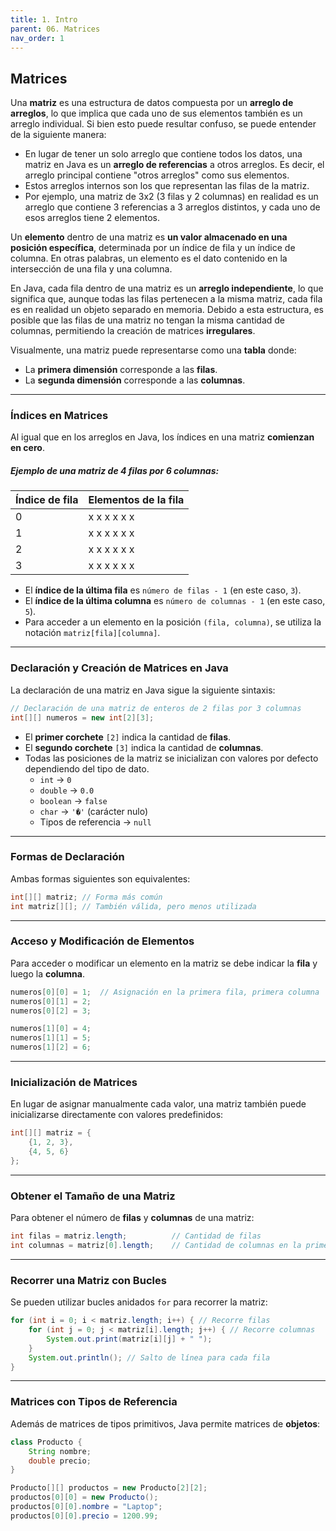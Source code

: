 ```yaml
---
title: 1. Intro
parent: 06. Matrices
nav_order: 1
---
```


## Matrices 

Una **matriz** es una estructura de datos compuesta por un **arreglo de arreglos**, lo que implica que cada uno de sus elementos también es un arreglo individual. Si bien esto puede resultar confuso, se puede entender de la siguiente manera:

- En lugar de tener un solo arreglo que contiene todos los datos, una matriz en Java es un **arreglo de referencias** a otros arreglos. Es decir, el arreglo principal contiene "otros arreglos" como sus elementos.
- Estos arreglos internos son los que representan las filas de la matriz.
- Por ejemplo, una matriz de 3x2 (3 filas y 2 columnas) en realidad es un arreglo que contiene 3 referencias a 3 arreglos distintos, y cada uno de esos arreglos tiene 2 elementos.

Un **elemento** dentro de una matriz es **un valor almacenado en una posición específica**, determinada por un índice de fila y un índice de columna. En otras palabras, un elemento es el dato contenido en la intersección de una fila y una columna.

En Java, cada fila dentro de una matriz es un **arreglo independiente**, lo que significa que, aunque todas las filas pertenecen a la misma matriz, cada fila es en realidad un objeto separado en memoria. Debido a esta estructura, es posible que las filas de una matriz no tengan la misma cantidad de columnas, permitiendo la creación de matrices **irregulares**.

Visualmente, una matriz puede representarse como una **tabla** donde:

- La **primera dimensión** corresponde a las **filas**.
- La **segunda dimensión** corresponde a las **columnas**.

---
### Índices en Matrices
Al igual que en los arreglos en Java, los índices en una matriz **comienzan en cero**.

##### Ejemplo de una matriz de 4 filas por 6 columnas:

| Índice de fila | Elementos de la fila |
| -------------- | -------------------- |
| 0              | x x x x x x          |
| 1              | x x x x x x          |
| 2              | x x x x x x          |
| 3              | x x x x x x          |

- El **índice de la última fila** es `número de filas - 1` (en este caso, `3`).
- El **índice de la última columna** es `número de columnas - 1` (en este caso, `5`).
- Para acceder a un elemento en la posición `(fila, columna)`, se utiliza la notación `matriz[fila][columna]`.

---
### Declaración y Creación de Matrices en Java
La declaración de una matriz en Java sigue la siguiente sintaxis:

```java
// Declaración de una matriz de enteros de 2 filas por 3 columnas
int[][] numeros = new int[2][3];
```

- El **primer corchete** `[2]` indica la cantidad de **filas**.
- El **segundo corchete** `[3]` indica la cantidad de **columnas**.
- Todas las posiciones de la matriz se inicializan con valores por defecto dependiendo del tipo de dato.
    - `int` → `0`
    - `double` → `0.0`
    - `boolean` → `false`
    - `char` → `'�'` (carácter nulo)
    - Tipos de referencia → `null`

---
### Formas de Declaración
Ambas formas siguientes son equivalentes:

```java
int[][] matriz; // Forma más común
int matriz[][]; // También válida, pero menos utilizada
```

---
### Acceso y Modificación de Elementos

Para acceder o modificar un elemento en la matriz se debe indicar la **fila** y luego la **columna**.

```java
numeros[0][0] = 1;  // Asignación en la primera fila, primera columna
numeros[0][1] = 2;
numeros[0][2] = 3;

numeros[1][0] = 4;
numeros[1][1] = 5;
numeros[1][2] = 6;
```

---
### Inicialización de Matrices
En lugar de asignar manualmente cada valor, una matriz también puede inicializarse directamente con valores predefinidos:

```java
int[][] matriz = {
    {1, 2, 3},
    {4, 5, 6}
};
```

---
### Obtener el Tamaño de una Matriz
Para obtener el número de **filas** y **columnas** de una matriz:

```java
int filas = matriz.length;          // Cantidad de filas
int columnas = matriz[0].length;    // Cantidad de columnas en la primera fila
```

---
### Recorrer una Matriz con Bucles
Se pueden utilizar bucles anidados `for` para recorrer la matriz:

```java
for (int i = 0; i < matriz.length; i++) { // Recorre filas
    for (int j = 0; j < matriz[i].length; j++) { // Recorre columnas
        System.out.print(matriz[i][j] + " ");
    }
    System.out.println(); // Salto de línea para cada fila
}
```

---
### Matrices con Tipos de Referencia
Además de matrices de tipos primitivos, Java permite matrices de **objetos**:

```java
class Producto {
    String nombre;
    double precio;
}

Producto[][] productos = new Producto[2][2];
productos[0][0] = new Producto();
productos[0][0].nombre = "Laptop";
productos[0][0].precio = 1200.99;
```
